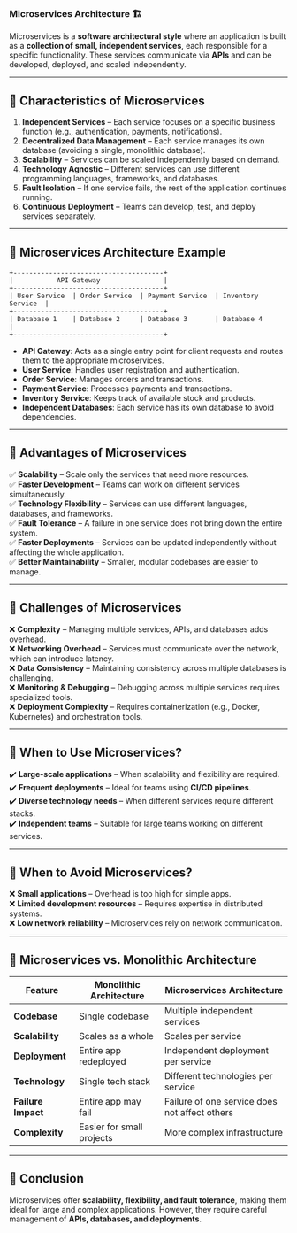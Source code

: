 ### **Microservices Architecture** 🏗️  

Microservices is a **software architectural style** where an application is built as a **collection of small, independent services**, each responsible for a specific functionality. These services communicate via **APIs** and can be developed, deployed, and scaled independently.

---

## **🔹 Characteristics of Microservices**
1. **Independent Services** – Each service focuses on a specific business function (e.g., authentication, payments, notifications).  
2. **Decentralized Data Management** – Each service manages its own database (avoiding a single, monolithic database).  
3. **Scalability** – Services can be scaled independently based on demand.  
4. **Technology Agnostic** – Different services can use different programming languages, frameworks, and databases.  
5. **Fault Isolation** – If one service fails, the rest of the application continues running.  
6. **Continuous Deployment** – Teams can develop, test, and deploy services separately.  

---

## **🔹 Microservices Architecture Example**
```
+--------------------------------------+
|           API Gateway                |
+--------------------------------------+
| User Service  | Order Service  | Payment Service  | Inventory Service  |
+--------------------------------------+
| Database 1    | Database 2     | Database 3       | Database 4         |
+--------------------------------------+
```
- **API Gateway**: Acts as a single entry point for client requests and routes them to the appropriate microservices.  
- **User Service**: Handles user registration and authentication.  
- **Order Service**: Manages orders and transactions.  
- **Payment Service**: Processes payments and transactions.  
- **Inventory Service**: Keeps track of available stock and products.  
- **Independent Databases**: Each service has its own database to avoid dependencies.  

---

## **🔹 Advantages of Microservices**
✅ **Scalability** – Scale only the services that need more resources.  
✅ **Faster Development** – Teams can work on different services simultaneously.  
✅ **Technology Flexibility** – Services can use different languages, databases, and frameworks.  
✅ **Fault Tolerance** – A failure in one service does not bring down the entire system.  
✅ **Faster Deployments** – Services can be updated independently without affecting the whole application.  
✅ **Better Maintainability** – Smaller, modular codebases are easier to manage.  

---

## **🔹 Challenges of Microservices**
❌ **Complexity** – Managing multiple services, APIs, and databases adds overhead.  
❌ **Networking Overhead** – Services must communicate over the network, which can introduce latency.  
❌ **Data Consistency** – Maintaining consistency across multiple databases is challenging.  
❌ **Monitoring & Debugging** – Debugging across multiple services requires specialized tools.  
❌ **Deployment Complexity** – Requires containerization (e.g., Docker, Kubernetes) and orchestration tools.  

---

## **🔹 When to Use Microservices?**
✔️ **Large-scale applications** – When scalability and flexibility are required.  
✔️ **Frequent deployments** – Ideal for teams using **CI/CD pipelines**.  
✔️ **Diverse technology needs** – When different services require different stacks.  
✔️ **Independent teams** – Suitable for large teams working on different services.  

---

## **🔹 When to Avoid Microservices?**
❌ **Small applications** – Overhead is too high for simple apps.  
❌ **Limited development resources** – Requires expertise in distributed systems.  
❌ **Low network reliability** – Microservices rely on network communication.  

---

## **🔹 Microservices vs. Monolithic Architecture**
| Feature | Monolithic Architecture | Microservices Architecture |
|---------|-------------------------|----------------------------|
| **Codebase** | Single codebase | Multiple independent services |
| **Scalability** | Scales as a whole | Scales per service |
| **Deployment** | Entire app redeployed | Independent deployment per service |
| **Technology** | Single tech stack | Different technologies per service |
| **Failure Impact** | Entire app may fail | Failure of one service does not affect others |
| **Complexity** | Easier for small projects | More complex infrastructure |

---

## **🔹 Conclusion**
Microservices offer **scalability, flexibility, and fault tolerance**, making them ideal for large and complex applications. However, they require careful management of **APIs, databases, and deployments**.  
